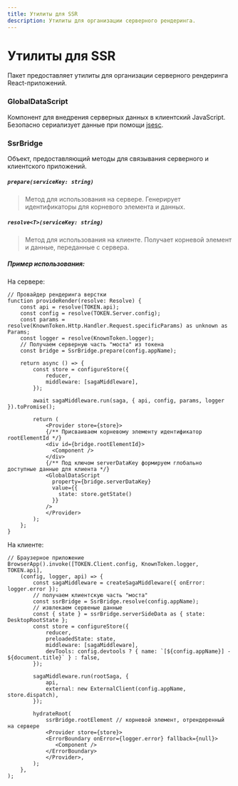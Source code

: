 ```yaml
---
title: Утилиты для SSR
description: Утилиты для организации серверного рендеринга.
---
```


# Утилиты для SSR

Пакет предоставляет утилиты для организации серверного рендеринга React-приложений.

### GlobalDataScript

Компонент для внедрения серверных данных в клиентский JavaScript. Безопасно сериализует данные при помощи [jsesc](https://github.com/mathiasbynens/jsesc).

### SsrBridge

Объект, предоставляющий методы для связывания серверного и клиентского приложений.

##### ```prepare(serviceKey: string)```

> Метод для использования на сервере. Генерирует идентификаторы для корневого элемента и данных.

##### ```resolve<T>(serviceKey: string)```

> Метод для использования на клиенте. Получает корневой элемент и данные, переданные с сервера.

##### Пример использования:

На сервере:

```tsx
// Провайдер рендеринга верстки
function provideRender(resolve: Resolve) {
    const api = resolve(TOKEN.api);
    const config = resolve(TOKEN.Server.config);
    const params = resolve(KnownToken.Http.Handler.Request.specificParams) as unknown as Params;
    const logger = resolve(KnownToken.logger);
    // Получаем серверную часть "моста" из токена
    const bridge = SsrBridge.prepare(config.appName);

    return async () => {
        const store = configureStore({
            reducer,
            middleware: [sagaMiddleware],
        });

        await sagaMiddleware.run(saga, { api, config, params, logger }).toPromise();

        return (
            <Provider store={store}>
            {/** Присваиваем корневому элементу идентификатор rootElementId */}
            <div id={bridge.rootElementId}>
              <Component />
            </div>
            {/** Под ключом serverDataKey формируем глобально доступные данные для клиента */}
            <GlobalDataScript
              property={bridge.serverDataKey}
              value={{
                state: store.getState()
              }}
            />
            </Provider>
        );
    };
}
```
 
На клиенте:
 
```tsx
// Браузерное приложение
BrowserApp().invoke([TOKEN.Client.config, KnownToken.logger, TOKEN.api],
    (config, logger, api) => {
        const sagaMiddleware = createSagaMiddleware({ onError: logger.error });
        // получаем клиентскую часть "моста"
        const ssrBridge = SsrBridge.resolve(config.appName);
        // извлекаем сервеные данные
        const { state } = ssrBridge.serverSideData as { state: DesktopRootState };
        const store = configureStore({
            reducer,
            preloadedState: state,
            middleware: [sagaMiddleware],
            devTools: config.devtools ? { name: `[${config.appName}] - ${document.title}` } : false,
        });

        sagaMiddleware.run(rootSaga, {
            api,
            external: new ExternalClient(config.appName, store.dispatch),
        });
        
        hydrateRoot(
            ssrBridge.rootElement // корневой элемент, отрендеренный на сервере
            <Provider store={store}>
            <ErrorBoundary onError={logger.error} fallback={null}>
               <Component />
            </ErrorBoundary>
            </Provider>,
        );
    },
);
```
